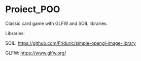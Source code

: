 # Proiect_POO
Classic card game with GLFW and SOIL libraries.

Libraries:

  SOIL: https://github.com/Friduric/simple-opengl-image-library
  
  GLFW: https://www.glfw.org/
